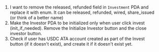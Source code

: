 1. I want to remove the released, refunded field in `Investment` PDA and replace it with enum. It can be released, refunded, wired, share_issued (or think of a better name)  
2. Make the Investor PDA to be initialized only when user click invest (init_if_needed). Remove the Initialize Investor button and the close investor button.
3. Check if user has USDC ATA account created as part of the Invest button (if it doesn't exist), and create it if it doesn't exist yet.
